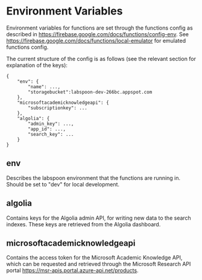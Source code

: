 # Environment Variables

Environment variables for functions are set through the functions config as described in https://firebase.google.com/docs/functions/config-env. See https://firebase.google.com/docs/functions/local-emulator for emulated functions config.

The current structure of the config is as follows (see the relevant section for explanation of the keys):

```
{
    "env": {
        "name": ...,
        "storagebucket":labspoon-dev-266bc.appspot.com
    },
    "microsoftacademicknowledgeapi": {
        "subscriptionkey": ...
    },
    "algolia": {
        "admin_key": ...,
        "app_id": ...,
        "search_key": ...
    }
}
```

## env

Describes the labspoon environment that the functions are running in. Should be set to "dev" for local development.

## algolia

Contains keys for the Algolia admin API, for writing new data to the search indexes. These keys are retrieved from the Algolia dashboard.

## microsoftacademicknowledgeapi

Contains the access token for the Microsoft Academic Knowledge API, which can be requested and retrieved through the Microsoft Research API portal https://msr-apis.portal.azure-api.net/products.
